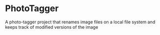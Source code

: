 # PhotoTagger
A photo-tagger project that renames image files on a local file system and keeps track of modified versions of the image
